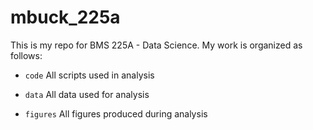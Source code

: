 # mbuck_225a
 
This is my repo for BMS 225A - Data Science. My work is organized as follows:

- `code` All scripts used in analysis

- `data` All data used for analysis

- `figures` All figures produced during analysis